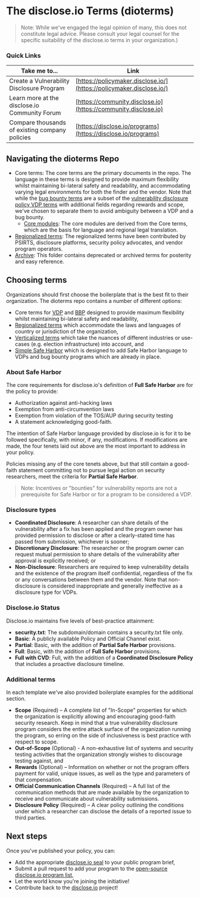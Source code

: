 # The disclose.io Terms (dioterms)

> Note: While we've engaged the legal opinion of many, this does not constitute legal advice. Please consult your legal counsel for the specific suitability of the disclose.io terms in your organization.)

### Quick Links

|Take me to...|Link|
|-|-|
| Create a Vulnerability Disclosure Program | [https://policymaker.disclose.io/](https://policymaker.disclose.io/) |
| Learn more at the disclose.io Community Forum  | [https://community.disclose.io](https://community.disclose.io) |
| Compare thousands of existing company policies  | [https://disclose.io/programs](https://disclose.io/programs)  |

## Navigating the dioterms Repo
- Core terms: The core terms are the primary documents in the repo. The language in these terms is designed to provide maximum flexibility whilst maintaining bi-lateral safety and readability, and accommodating varying legal environments for both the finder and the vendor. Note that while the [bug bounty terms](core-terms-bbp.md) are a subset of the [vulnerability disclosure policy VDP terms](/core-terms-vdp.md) with additional fields regarding rewards and scope, we've chosen to separate them to avoid ambiguity between a VDP and a bug bounty.
  - [Core modules](/core-modules/): The core modules are derived from the Core terms, which are the basis for language and regional legal translation. 
-  [Regionalized terms](regional): The regionalized terms have been contributed by PSIRTS, disclosure platforms, security policy advocates, and vendor program operators.
-  [Archive](/archive): This folder contains deprecated or archived terms for posterity and easy reference.

## Choosing terms 
Organizations should first choose the boilerplate that is the best fit to their organization. The dioterms repo contains a number of different options:

* Core terms for [VDP](/core-terms-vdp.md) and [BBP](core-terms-bbp.md) designed to provide maximum flexibility whilst maintaining bi-lateral safety and readability,
* [Regionalized terms](https://github.com/disclose/dioterms/tree/master/regional) which accommodate the laws and languages of country or jurisdiction of the organization,
* [Verticalized terms](https://github.com/disclose/dioterms/tree/master/vertical) which take the nuances of different industries or use-cases (e.g. election infrastructure) into account, and
* [Simple Safe Harbor](https://github.com/disclose/dioterms/tree/simple-safeharbor/simple-safe-harbor.md) which is designed to add Safe Harbor language to VDPs and bug bounty programs which are already in place.

### About Safe Harbor

The core requirements for disclose.io's definition of **Full Safe Harbor** are for the policy to provide:
- Authorization against anti-hacking laws
- Exemption from anti-circumvention laws 
- Exemption from violation of the TOS/AUP during security testing
- A statement acknowledging good-faith.

The intention of Safe Harbor language provided by disclose.io is for it to be followed specifically, with minor, if any, modifications. If modifications are made, the four tenets laid out above are the most important to address in your policy.

Policies missing any of the core tenets above, but that still contain a good-faith statement committing not to pursue legal action on security researchers, meet the criteria for **Partial Safe Harbor**.

> Note: Incentives or "bounties" for vulnerability reports are not a prerequisite for Safe Harbor or for a program to be considered a VDP.

### Disclosure types

- **Coordinated Disclosure**: A researcher can share details of the vulnerability after a fix has been applied and the program owner has provided permission to disclose or after a clearly-stated time has passed from submission, whichever is sooner;
- **Discretionary Disclosure**: The researcher or the program owner can request mutual permission to share details of the vulnerability after approval is explicitly received; or
- **Non-Disclosure**: Researchers are required to keep vulnerability details and the existence of the program itself confidential, regardless of the fix or any conversations between them and the vendor. Note that non-disclosure is considered inappropriate and generally ineffective as a disclosure type for VDPs.

### Disclose.io Status
Disclose.io maintains five levels of best-practice attainment:
- **security.txt**: The subdomain/domain contains a security.txt file only.
- **Basic**: A publicly available Policy and Official Channel exist.
- **Partial**: Basic, with the addition of **Partial Safe Harbor** provisions.
- **Full**: Basic, with the addition of **Full Safe Harbor** provisions.
- **Full with CVD**: Full, with the addition of a **Coordinated Disclosure Policy** that includes a proactive disclosure timeline.

### Additional terms

In each template we've also provided boilerplate examples for the additional section.  
- **Scope** (Required) – A complete list of "In-Scope" properties for which the organization is explicitly allowing and encouraging good-faith security research. Keep in mind that a true vulnerability disclosure program considers the entire attack surface of the organization running the program, so erring on the side of inclusiveness is best practice with respect to scope.
- **Out-of-Scope** (Optional) - A non-exhaustive list of systems and security testing activities that the organization strongly wishes to discourage testing against, and
- **Rewards** (Optional) – Information on whether or not the program offers payment for valid, unique issues, as well as the type and parameters of that compensation.
- **Official Communication Channels** (Required) – A full list of the communication methods that are made available by the organization to receive and communicate about vulnerability submissions.
- **Disclosure Policy** (Required) – A clear policy outlining the conditions under which a researcher can disclose the details of a reported issue to third parties. 

## Next steps 

Once you've published your policy, you can:  
- Add the appropriate [disclose.io seal](https://github.com/disclose/dioseal) to your public program brief,
- Submit a pull request to add your program to the [open-source disclose.io program list](https://github.com/disclose/diodb),
- Let the world know you're joining the initiative!
- Contribute back to the [disclose.io](https://disclose.io) project! 
